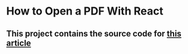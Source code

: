 # How to Open a PDF With React

## This project contains the source code for [this article](https://www.pdftron.com)
